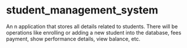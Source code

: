 # student_management_system
An n application that stores all details related to students. There will be operations like enrolling or adding a new student into the database, fees payment, show performance details, view balance, etc.
